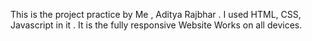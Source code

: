 This is the project practice by Me , Aditya Rajbhar .
I used HTML, CSS, Javascript in it .
It is the fully responsive Website Works on all devices.
